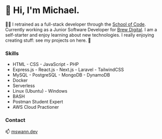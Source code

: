 # 👋 Hi, I'm Michael.

 👨‍💻 I retrained as a full-stack developer through the [School of Code](https://github.com/SchoolOfCode). Currently working as a Junior Software Developer for [Brew Digital](https://wearebrew.co.uk).  I am a self-starter and enjoy learning about new technologies. I really enjoying creating stuff: see my projects on here. 🌱

### Skills
- HTML - CSS - JavaScript - PHP
- Express.js - React.js - Next.js - Laravel - TailwindCSS
- MySQL - PostgreSQL - MongoDB - DynamoDB 
- Docker
- Serverless
- Linux (Ubuntu) - Windows
- BASH
- Postman Student Expert
- AWS Cloud Practioner

### Contact

📫 [mswann.dev](https://mswann.dev)

